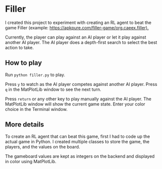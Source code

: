 # Filler

I created this project to experiment with creating an RL agent to beat the game Filler (example: <https://apkpure.com/filler-game/org.caeex.filler).>

Currently, the player can play against an AI player or let it play against another AI player.
The AI player does a depth-first search to select the best action to take.

## How to play

Run `python filler.py` to play.

Press `y` to watch as the AI player competes against another AI player. Press `q` in the MatPlotLib window to see the next turn.

Press `return` or any other key to play manually against the AI player. The MatPlotLib window will show the current game state. Enter your color choice in the Terminal window.

## More details

To create an RL agent that can beat this game, first I had to code up the actual game in Python. I created multiple classes to store the game, the players, and the values on the board.

The gameboard values are kept as integers on the backend and displayed in color using MatPlotLib.
